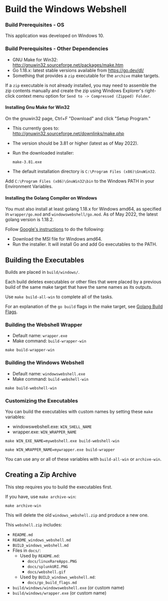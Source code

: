# Build the Windows Webshell

### Build Prerequisites - OS

This application was developed on Windows 10.

### Build Prerequisites - Other Dependencies

* GNU Make for Win32: http://gnuwin32.sourceforge.net/packages/make.htm
* Go 1.18.x: latest stable versions available from https://go.dev/dl/
* Something that provides a `zip` executable for the `archive` make targets.

If a `zip` executable is not already installed, you may need
to assemble the zip contents manually and create the zip
using Windows Explorer's right-click context menu option for
`Send to -> Compressed (Zipped) Folder`.

#### Installing Gnu Make for Win32

On the gnuwin32 page, Ctrl+F "Download" and click "Setup Program."

* This currently goes to: http://gnuwin32.sourceforge.net/downlinks/make.php
* The version should be 3.81 or higher (latest as of May 2022).
* Run the downloaded installer:

    ```
    make-3.81.exe
    ```

* The default installation directory is `C:\Program Files (x86)\GnuWin32`.

Add `C:\Program Files (x86)\GnuWin32\bin` to the Windows PATH in your Environment Variables.

#### Installing the Golang Compiler on Windows

You must also install at least golang 1.18.x for Windows amd64, as
specified in `wrapper/go.mod` and `windowswebshell/go.mod`.
As of May 2022, the latest golang version is 1.18.2.

Follow [Google's instructions](https://go.dev/doc/install) to do the following:
* Download the MSI file for Windows amd64.
* Run the installer. It will install Go and add Go executables to the PATH.

## Building the Executables

Builds are placed in `build/windows/`.

Each build deletes executables or other files that were
placed by a previous build of the same make target
that have the same names as its outputs.

Use `make build-all-win` to complete all of the tasks.

For an explanation of the `go build` flags in the make target,
see [Golang Build Flags](docs/go_build_flags.md).

### Building the Webshell Wrapper

* Default name: `wrapper.exe`
* Make command: `build-wrapper-win`

```
make build-wrapper-win
```

### Building the Windows Webshell

* Default name: `windowswebshell.exe`
* Make command: `build-webshell-win`

```
make build-webshell-win
```

### Customizing the Executables

You can build the executables with custom names by setting these `make` variables:
* windowswebshell.exe: `WIN_SHELL_NAME`
* wrapper.exe: `WIN_WRAPPER_NAME`

```
make WIN_EXE_NAME=mywebshell.exe build-webshell-win

make WIN_WRAPPER_NAME=mywrapper.exe build-wrapper
```

You can use any or all of these variables with `build-all-win` or `archive-win`.

## Creating a Zip Archive

This step requires you to build the executables first.

If you have, use `make archive-win`:

```
make archive-win
```

This will delete the old `windows_webshell.zip` and produce a new one.

This `webshell.zip` includes:

* `README.md`
* `README_windows_webshell.md`
* `BUILD_windows_webshell.md`
* Files in `docs/`:
  * Used by `README.md`:
    * `docs/linuxRareApps.PNG`
    * `docs/splunkURI.PNG`
    * `docs/webshell.gif`
  * Used by `BUILD_windows_webshell.md`:
    * `docs/go_build_flags.md`
* `build/windows/windowswebshell.exe` (or custom name)
* `build/windows/wrapper.exe` (or custom name)

